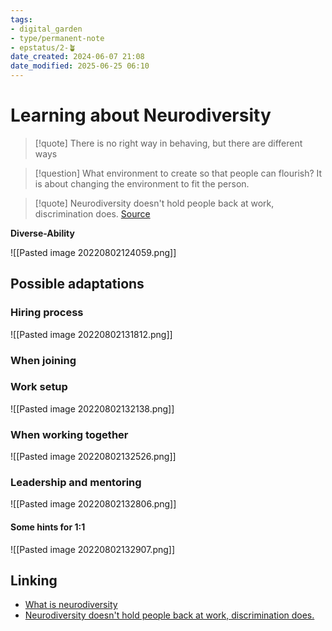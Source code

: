 ```yaml
---
tags: 
- digital_garden
- type/permanent-note
- epstatus/2-🪴
date_created: 2024-06-07 21:08
date_modified: 2025-06-25 06:10
---
```

# Learning about Neurodiversity

> [!quote]
> There is no right way in behaving, but there are different ways

> [!question]
> What environment to create so that people can flourish? It is about changing the environment to fit the person.

> [!quote]
> Neurodiversity doesn't hold people back at work, discrimination does.
> [Source](https://hbr.org/2021/12/autism-doesnt-hold-people-back-at-work-discrimination-does#:~:text=Back%20at%20Work.-,Discrimination%20Does.,are%20ways%20to%20defy%20it.)

**Diverse-Ability**

![[Pasted image 20220802124059.png]]

## Possible adaptations

### Hiring process

![[Pasted image 20220802131812.png]]

### When joining

### Work setup

![[Pasted image 20220802132138.png]]

### When working together

![[Pasted image 20220802132526.png]]

### Leadership and mentoring

![[Pasted image 20220802132806.png]]

#### Some hints for 1:1 

![[Pasted image 20220802132907.png]]

## Linking

* [What is neurodiversity](https://www.health.harvard.edu/blog/what-is-neurodiversity-202111232645#:~:text=The%20word%20neurodiversity%20refers%20to,as%20ADHD%20or%20learning%20disabilities.)
* [Neurodiversity doesn't hold people back at work, discrimination does.](https://hbr.org/2021/12/autism-doesnt-hold-people-back-at-work-discrimination-does#:~:text=Back%20at%20Work.-,Discrimination%20Does.,are%20ways%20to%20defy%20it.)
